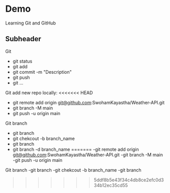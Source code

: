 # Demo
Learning Git and GitHub

## Subheader

Git
- git status
- git add
- git commit -m "Description" 
- git push
- git ...

Git add new repo locally:
<<<<<<< HEAD
- git remote add origin git@github.com:SwohamKayastha/Weather-API.git
- git branch -M main
- git push -u origin main

Git branch
- git branch
- git chekcout -b branch_name
- git branch
- git branch -d branch_name
=======
-git remote add origin git@github.com:SwohamKayastha/Weather-API.git
-git branch -M main
-git push -u origin main

Git branch
-git branch
-git chekcout -b branch_name
-git branch
>>>>>>> 5ddf8b5e43f34c4db8ce2efc0d334b12ec35cd55
